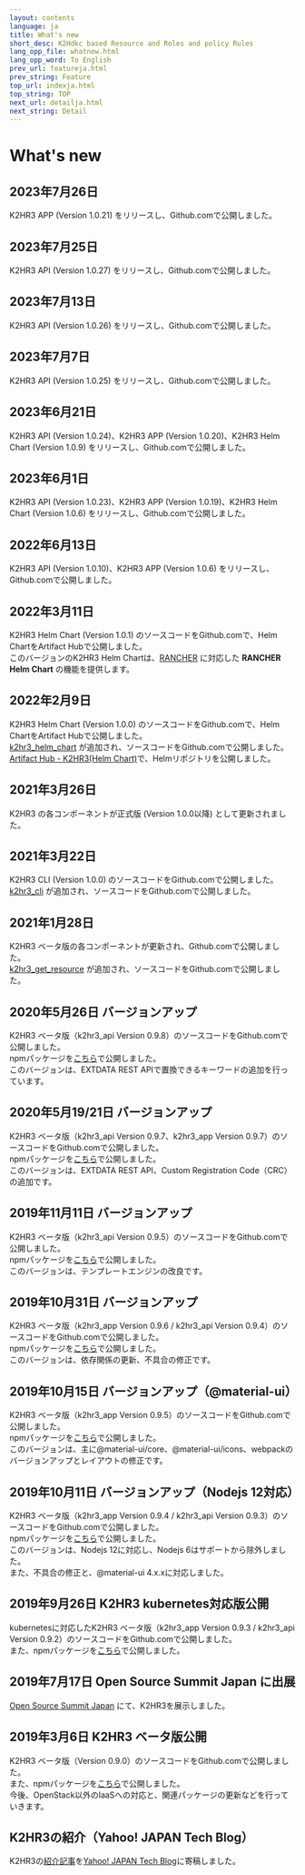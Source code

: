 ```yaml
---
layout: contents
language: ja
title: What's new
short_desc: K2Hdkc based Resource and Roles and policy Rules
lang_opp_file: whatnew.html
lang_opp_word: To English
prev_url: featureja.html
prev_string: Feature
top_url: indexja.html
top_string: TOP
next_url: detailja.html
next_string: Detail
---
```


# What's new
## 2023年7月26日
K2HR3 APP (Version 1.0.21) をリリースし、Github.comで公開しました。  

## 2023年7月25日
K2HR3 API (Version 1.0.27) をリリースし、Github.comで公開しました。  

## 2023年7月13日
K2HR3 API (Version 1.0.26) をリリースし、Github.comで公開しました。  

## 2023年7月7日
K2HR3 API (Version 1.0.25) をリリースし、Github.comで公開しました。  

## 2023年6月21日
K2HR3 API (Version 1.0.24)、K2HR3 APP (Version 1.0.20)、K2HR3 Helm Chart (Version 1.0.9) をリリースし、Github.comで公開しました。  

## 2023年6月1日
K2HR3 API (Version 1.0.23)、K2HR3 APP (Version 1.0.19)、K2HR3 Helm Chart (Version 1.0.6) をリリースし、Github.comで公開しました。  

## 2022年6月13日
K2HR3 API (Version 1.0.10)、K2HR3 APP (Version 1.0.6) をリリースし、Github.comで公開しました。  

## 2022年3月11日
K2HR3 Helm Chart (Version 1.0.1) のソースコードをGithub.comで、Helm ChartをArtifact Hubで公開しました。  
このバージョンのK2HR3 Helm Chartは、[RANCHER](https://www.rancher.co.jp/) に対応した **RANCHER Helm Chart** の機能を提供します。  

## 2022年2月9日
K2HR3 Helm Chart (Version 1.0.0) のソースコードをGithub.comで、Helm ChartをArtifact Hubで公開しました。  
[k2hr3_helm_chart](https://github.com/yahoojapan/k2hr3_helm_chart) が追加され、ソースコードをGithub.comで公開しました。  
[Artifact Hub - K2HR3(Helm Chart)](https://artifacthub.io/packages/helm/k2hr3/k2hr3)で、Helmリポジトリを公開しました。  

## 2021年3月26日
K2HR3 の各コンポーネントが正式版 (Version 1.0.0以降) として更新されました。

## 2021年3月22日
K2HR3 CLI (Version 1.0.0) のソースコードをGithub.comで公開しました。  
[k2hr3_cli](https://github.com/yahoojapan/k2hr3_cli) が追加され、ソースコードをGithub.comで公開しました。  

## 2021年1月28日
K2HR3 ベータ版の各コンポーネントが更新され、Github.comで公開しました。  
[k2hr3_get_resource](https://github.com/yahoojapan/k2hr3_get_resource) が追加され、ソースコードをGithub.comで公開しました。  

## 2020年5月26日 バージョンアップ
K2HR3 ベータ版（k2hr3_api Version 0.9.8）のソースコードをGithub.comで公開しました。  
npmパッケージを[こちら](https://www.npmjs.com/org/antpickax)で公開しました。  
このバージョンは、EXTDATA REST APIで置換できるキーワードの追加を行っています。

## 2020年5月19/21日 バージョンアップ
K2HR3 ベータ版（k2hr3_api Version 0.9.7、k2hr3_app Version 0.9.7）のソースコードをGithub.comで公開しました。  
npmパッケージを[こちら](https://www.npmjs.com/org/antpickax)で公開しました。  
このバージョンは、EXTDATA REST API、Custom Registration Code（CRC）の追加です。

## 2019年11月11日 バージョンアップ
K2HR3 ベータ版（k2hr3_api Version 0.9.5）のソースコードをGithub.comで公開しました。  
npmパッケージを[こちら](https://www.npmjs.com/org/antpickax)で公開しました。  
このバージョンは、テンプレートエンジンの改良です。

## 2019年10月31日 バージョンアップ
K2HR3 ベータ版（k2hr3_app Version 0.9.6 / k2hr3_api Version 0.9.4）のソースコードをGithub.comで公開しました。  
npmパッケージを[こちら](https://www.npmjs.com/org/antpickax)で公開しました。  
このバージョンは、依存関係の更新、不具合の修正です。

## 2019年10月15日 バージョンアップ（@material-ui）
K2HR3 ベータ版（k2hr3_app Version 0.9.5）のソースコードをGithub.comで公開しました。  
npmパッケージを[こちら](https://www.npmjs.com/org/antpickax)で公開しました。  
このバージョンは、主に@material-ui/core、@material-ui/icons、webpackのバージョンアップとレイアウトの修正です。

## 2019年10月11日 バージョンアップ（Nodejs 12対応）
K2HR3 ベータ版（k2hr3_app Version 0.9.4 / k2hr3_api Version 0.9.3）のソースコードをGithub.comで公開しました。  
npmパッケージを[こちら](https://www.npmjs.com/org/antpickax)で公開しました。  
このバージョンは、Nodejs 12に対応し、Nodejs 6はサポートから除外しました。  
また、不具合の修正と、@material-ui 4.x.xに対応しました。

## 2019年9月26日 K2HR3 kubernetes対応版公開
kubernetesに対応したK2HR3 ベータ版（k2hr3_app Version 0.9.3 / k2hr3_api Version 0.9.2）のソースコードをGithub.comで公開しました。  
また、npmパッケージを[こちら](https://www.npmjs.com/org/antpickax)で公開しました。

## 2019年7月17日 Open Source Summit Japan に出展
[Open Source Summit Japan](https://events.linuxfoundation.jp/events/open-source-summit-japan-2019/) にて、K2HR3を展示しました。

## 2019年3月6日 K2HR3 ベータ版公開
K2HR3 ベータ版（Version 0.9.0）のソースコードをGithub.comで公開しました。  
また、npmパッケージを[こちら](https://www.npmjs.com/org/antpickax)で公開しました。  
今後、OpenStack以外のIaaSへの対応と、関連パッケージの更新などを行っていきます。  

## K2HR3の紹介（Yahoo! JAPAN Tech Blog）
K2HR3の[紹介記事](introduceja.html)を[Yahoo! JAPAN Tech Blog](https://techblog.yahoo.co.jp/cloud/k2hr3_intro/)に寄稿しました。

